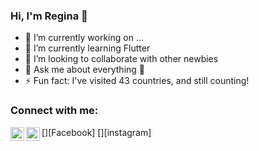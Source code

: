 ### Hi, I'm Regina 👋

- 🔭 I’m currently working on ...
- 🌱 I’m currently learning Flutter 
- 👯 I’m looking to collaborate with other newbies
- 💬 Ask me about everything 🤣
- ⚡ Fun fact: I've visited 43 countries, and still counting!

### Connect with me:

[<img align="left" alt="rragnarsd | Facebook" width="22px" src="https://cdn.jsdelivr.net/npm/simple-icons@v3/icons/Facebook.svg" />][Facebook]
[<img align="left" alt="rragnarsd | Instagram" width="22px" src="https://cdn.jsdelivr.net/npm/simple-icons@v3/icons/instagram.svg" />][instagram]

<br />
